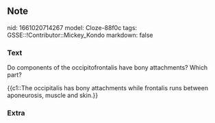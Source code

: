 ## Note
nid: 1661020714267
model: Cloze-88f0c
tags: GSSE::!Contributor::Mickey_Kondo
markdown: false

### Text
Do components of the occipitofrontalis have bony attachments? Which
part?
<div>
  {{c1::The occipitalis has bony attachments while frontalis runs
  between aponeurosis, muscle and skin.}}
</div>

### Extra

